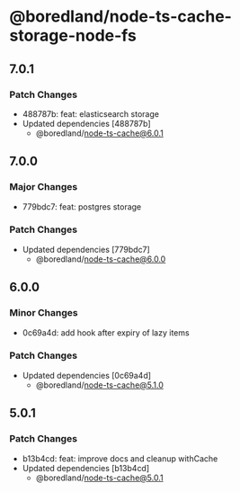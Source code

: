 # @boredland/node-ts-cache-storage-node-fs

## 7.0.1

### Patch Changes

- 488787b: feat: elasticsearch storage
- Updated dependencies [488787b]
  - @boredland/node-ts-cache@6.0.1

## 7.0.0

### Major Changes

- 779bdc7: feat: postgres storage

### Patch Changes

- Updated dependencies [779bdc7]
  - @boredland/node-ts-cache@6.0.0

## 6.0.0

### Minor Changes

- 0c69a4d: add hook after expiry of lazy items

### Patch Changes

- Updated dependencies [0c69a4d]
  - @boredland/node-ts-cache@5.1.0

## 5.0.1

### Patch Changes

- b13b4cd: feat: improve docs and cleanup withCache
- Updated dependencies [b13b4cd]
  - @boredland/node-ts-cache@5.0.1
